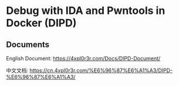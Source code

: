 # Debug with IDA and Pwntools in Docker (DIPD)

## Documents

English Document: https://4xpl0r3r.com/Docs/DIPD-Document/


中文文档: https://cn.4xpl0r3r.com/%E6%96%87%E6%A1%A3/DIPD-%E6%96%87%E6%A1%A3/
